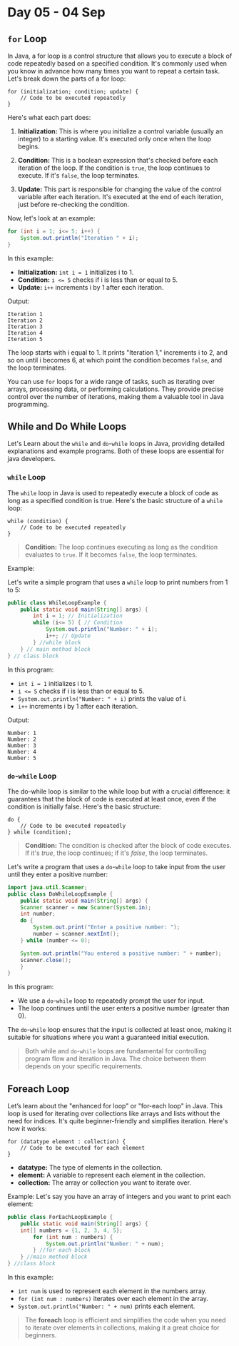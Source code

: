 # Day 05 - 04 Sep

## ```for``` Loop

In Java, a for loop is a control structure that allows you to execute a block of code repeatedly based on a specified condition. It's commonly used when you know in advance how many times you want to repeat a certain task. Let's break down the parts of a for loop:

```
for (initialization; condition; update) {
    // Code to be executed repeatedly
}
```

Here's what each part does:
1. **Initialization:** This is where you initialize a control variable (usually an integer) to a starting value. It's executed only once when the loop begins.

2. **Condition:** This is a boolean expression that's checked before each iteration of the loop. If the condition is ```true```, the loop continues to execute. If it's ```false```, the loop terminates.

3. **Update:** This part is responsible for changing the value of the control variable after each iteration. It's executed at the end of each iteration, just before re-checking the condition.

Now, let's look at an example:

```java
for (int i = 1; i<= 5; i++) {
    System.out.println("Iteration " + i); 
} 
```

In this example:
- **Initialization:** ```int i = 1``` initializes i to 1.
- **Condition:** ```i <= 5``` checks if i is less than or equal to 5.
- **Update:** ```i++``` increments i by 1 after each iteration.

Output:

```
Iteration 1
Iteration 2
Iteration 3
Iteration 4
Iteration 5 
```

The loop starts with i equal to 1. It prints "Iteration 1," increments i to 2, and so on until i becomes 6, at which point the condition becomes ```false```, and the loop terminates.

You can use ```for``` loops for a wide range of tasks, such as iterating over arrays, processing data, or performing calculations. They provide precise control over the number of iterations, making them a valuable tool in Java programming.

## While and Do While Loops

Let's Learn about the ```while``` and ```do```-```while``` loops in Java, providing detailed explanations and example programs. Both of these loops are essential for java developers.

### ```while``` Loop

The ```while``` loop in Java is used to repeatedly execute a block of code as long as a specified condition is true. Here's the basic structure of a ```while``` loop:

```
while (condition) { 
    // Code to be executed repeatedly 
} 
```

> **Condition:** The loop continues executing as long as the condition evaluates to ```true```. If it becomes ```false```, the loop terminates.

Example:

Let's write a simple program that uses a ```while``` loop to print numbers from 1 to 5:

```java
public class WhileLoopExample {
    public static void main(String[] args) {
        int i = 1; // Initialization 
        while (i<= 5) { // Condition 
            System.out.println("Number: " + i); 
            i++; // Update 
        } //while block
    } // main method block
} // class block
```

In this program:
- ```int i = 1``` initializes i to 1.
- ```i <= 5``` checks if i is less than or equal to 5.
- ```System.out.println("Number: " + i)``` prints the value of i.
- ```i++``` increments i by 1 after each iteration.

Output:
```
Number: 1 
Number: 2 
Number: 3 
Number: 4 
Number: 5
```

### ```do```-```while``` Loop
The do-while loop is similar to the while loop but with a crucial difference: it guarantees that the block of code is executed at least once, even if the condition is initially false. Here's the basic structure:

```
do {
    // Code to be executed repeatedly
} while (condition); 
```

> **Condition:** The condition is checked after the block of code executes. If it's _true_, the loop continues; if it's _false_, the loop terminates.

Let's write a program that uses a ```do```-```while``` loop to take input from the user until they enter a positive number:

```java
import java.util.Scanner; 
public class DoWhileLoopExample {
    public static void main(String[] args) {
    Scanner scanner = new Scanner(System.in);
    int number; 
    do { 
        System.out.print("Enter a positive number: "); 
        number = scanner.nextInt(); 
    } while (number <= 0); 

    System.out.println("You entered a positive number: " + number); 
    scanner.close(); 
    }
} 
```

In this program:

- We use a ```do```-```while``` loop to repeatedly prompt the user for input.
- The loop continues until the user enters a positive number (greater than 0).

The ```do```-```while``` loop ensures that the input is collected at least once, making it suitable for situations where you want a guaranteed initial execution.

> Both while and ```do```-```while``` loops are fundamental for controlling program flow and iteration in Java. The choice between them depends on your specific requirements.

## Foreach Loop

Let’s learn about the "enhanced for loop" or "for-each loop" in Java. This loop is used for iterating over collections like arrays and lists without the need for indices. It's quite beginner-friendly and simplifies iteration.
Here's how it works:

```
for (datatype element : collection) {
    // Code to be executed for each element
}
```

- **datatype:** The type of elements in the collection.
- **element:** A variable to represent each element in the collection.
- **collection:** The array or collection you want to iterate over.

Example:
Let's say you have an array of integers and you want to print each element:

```java
public class ForEachLoopExample { 
    public static void main(String[] args) {
    int[] numbers = {1, 2, 3, 4, 5}; 
        for (int num : numbers) { 
            System.out.println("Number: " + num); 
        } //for each block
    } //main method block
} //class block
```

In this example:
- ```int num``` is used to represent each element in the numbers array.
- ```for (int num : numbers)``` iterates over each element in the array.
- ```System.out.println("Number: " + num)``` prints each element.

> The **foreach** loop is efficient and simplifies the code when you need to iterate over elements in collections, making it a great choice for beginners.
